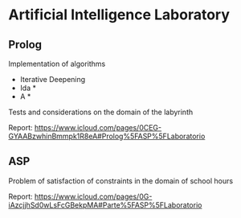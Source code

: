 # Artificial Intelligence Laboratory

## Prolog

Implementation of algorithms

- Iterative Deepening
- Ida *
- A *

Tests and considerations on the domain of the labyrinth

Report: https://www.icloud.com/pages/0CEG-GYAABzwhinBmmpk1R8eA#Prolog%5FASP%5FLaboratorio


## ASP


Problem of satisfaction of constraints in the domain of school hours

Report: https://www.icloud.com/pages/0G-iAzcjjhSd0wLsFcGBekpMA#Parte%5FASP%5FLaboratorio
